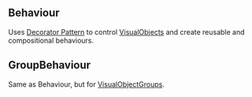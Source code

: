 Behaviour
----
Uses [Decorator Pattern](https://refactoring.guru/design-patterns/decorator) to control [VisualObjects](../objects/VisualObject.md) and create reusable and compositional behaviours.


GroupBehaviour
----
Same as Behaviour, but for [VisualObjectGroups](../objects/VisualObject.md).